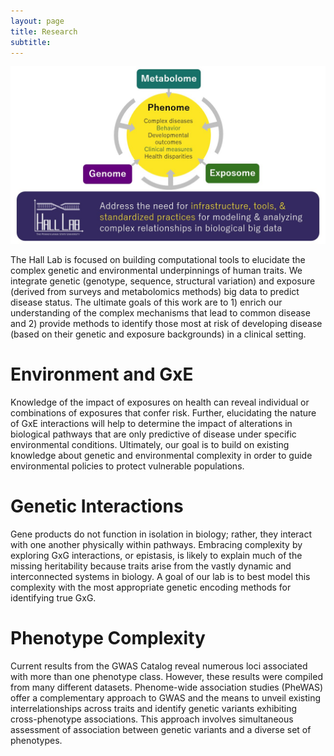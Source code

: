 ```yaml
---
layout: page
title: Research
subtitle: 
---
```


![image](assets/img/mission_slide.jpg)

The Hall Lab is focused on building computational tools to elucidate the complex genetic and environmental underpinnings of human traits. We integrate genetic (genotype, sequence, structural variation) and exposure (derived from surveys and metabolomics methods) big data to predict disease status. The ultimate goals of this work are to 1) enrich our understanding of the complex mechanisms that lead to common disease and 2) provide methods to identify those most at risk of developing disease (based on their genetic and exposure backgrounds) in a clinical setting.

# Environment and GxE

Knowledge of the impact of exposures on health can reveal individual or combinations of exposures that confer risk. Further, elucidating the nature of GxE interactions will help to determine the impact of alterations in biological pathways that are only predictive of disease under specific environmental conditions. Ultimately, our goal is to build on existing knowledge about genetic and environmental complexity in order to guide environmental policies to protect vulnerable populations.

# Genetic Interactions

Gene products do not function in isolation in biology; rather, they interact with one another physically within pathways. Embracing complexity by exploring GxG interactions, or epistasis, is likely to explain much of the missing heritability because traits arise from the vastly dynamic and interconnected systems in biology. A goal of our lab is to best model this complexity with the most appropriate genetic encoding methods for identifying true GxG.

# Phenotype Complexity

Current results from the GWAS Catalog reveal numerous loci associated with more than one phenotype class. However, these results were compiled from many different datasets. Phenome-wide association studies (PheWAS) offer a complementary approach to GWAS and the means to unveil existing interrelationships across traits and identify genetic variants exhibiting cross-phenotype associations. This approach involves simultaneous assessment of association between genetic variants and a diverse set of phenotypes.
